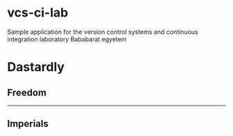 # vcs-ci-lab
Sample application for the version control systems and continuous integration laboratory
Bababarat egyetem
# Dastardly

Freedom
-------
-------

Imperials
---------
